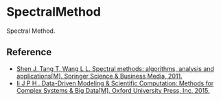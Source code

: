 # SpectralMethod

Spectral Method.


## Reference

- [Shen J, Tang T, Wang L L. Spectral methods: algorithms, analysis and applications[M]. Springer Science & Business Media, 2011.](https://www.springer.com/cn/book/9783540710400)
- [Ii J P H . Data-Driven Modeling & Scientific Computation: Methods for Complex Systems & Big Data[M]. Oxford University Press, Inc. 2015.](http://dx.doi.org/10.18637/jss.v067.b01)
